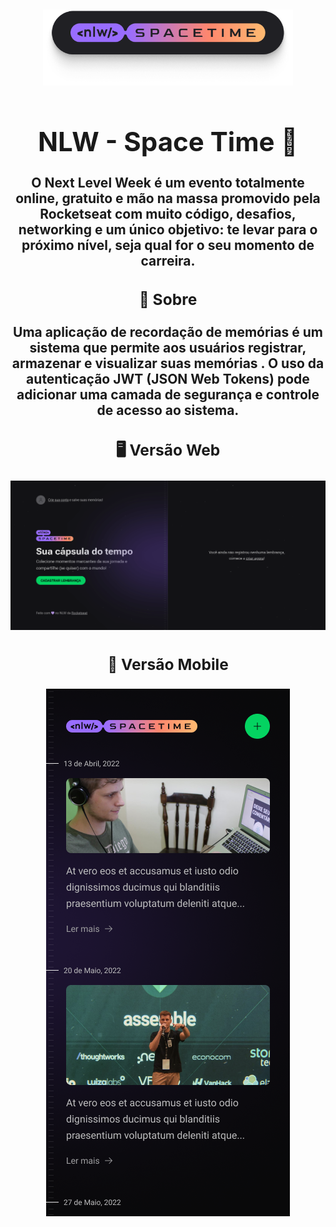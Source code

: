 <h2 align="center">
  <div>
    <img alt="Logo" title="#logo" src="preview/logo.png" width="400"/>
  <div>
<h2>

<h1 align="center">NLW - Space Time  🚀 </h1>

O Next Level Week é um evento totalmente online, gratuito e mão na massa promovido pela Rocketseat com muito código, desafios, networking e um único objetivo: te levar para o próximo nível, seja qual for o seu momento de carreira.


### 📜 Sobre
Uma aplicação de recordação de memórias é um sistema que permite aos usuários registrar, armazenar e visualizar suas memórias . O uso da autenticação JWT (JSON Web Tokens) pode adicionar uma camada de segurança e controle de acesso ao sistema.

### 🖥️ Versão Web

<img alt="preview" src="preview/preview.gif" />

### 📱 Versão Mobile


<img alt="preview mobile" src="./preview/mobile-memories.png" />
